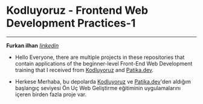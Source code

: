 # Kodluyoruz - Frontend Web Development Practices-1
___
  **Furkan ilhan**               *[linkedin](https://www.linkedin.com/in/furkan-ilhan-eaee/)*

 
 - Hello Everyone, there are multiple projects in these repositories that contain applications of the beginner-level Front-End Web Development training that I received from [Kodluyoruz](https://courses.kodluyoruz.org/) and [Patika.dev](https://www.patika.dev/tr).

 - Herkese Merhaba, bu depolarda [Kodluyoruz](https://courses.kodluyoruz.org/)  ve [Patika.dev](https://www.patika.dev/tr)'den aldığım başlangıç seviyesi Ön Uç Web Geliştirme eğitiminin uygulamalarını içeren birden fazla proje var. 

